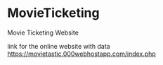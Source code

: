 # MovieTicketing
 Movie Ticketing Website

link for the online website with data
https://movietastic.000webhostapp.com/index.php
